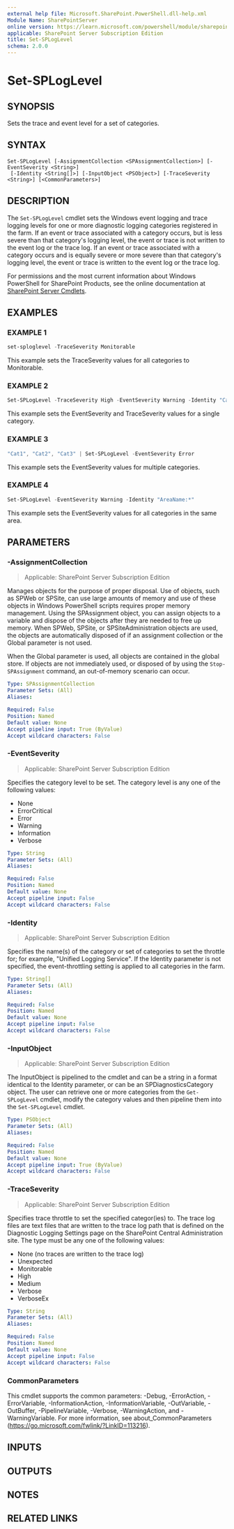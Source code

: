 ```yaml
---
external help file: Microsoft.SharePoint.PowerShell.dll-help.xml
Module Name: SharePointServer
online version: https://learn.microsoft.com/powershell/module/sharepoint-server/set-sploglevel
applicable: SharePoint Server Subscription Edition
title: Set-SPLogLevel
schema: 2.0.0
---
```


# Set-SPLogLevel

## SYNOPSIS
Sets the trace and event level for a set of categories.

## SYNTAX

```
Set-SPLogLevel [-AssignmentCollection <SPAssignmentCollection>] [-EventSeverity <String>]
 [-Identity <String[]>] [-InputObject <PSObject>] [-TraceSeverity <String>] [<CommonParameters>]
```

## DESCRIPTION
The `Set-SPLogLevel` cmdlet sets the Windows event logging and trace logging levels for one or more diagnostic logging categories registered in the farm.
If an event or trace associated with a category occurs, but is less severe than that category's logging level, the event or trace is not written to the event log or the trace log.
If an event or trace associated with a category occurs and is equally severe or more severe than that category's logging level, the event or trace is written to the event log or the trace log.

For permissions and the most current information about Windows PowerShell for SharePoint Products, see the online documentation at [SharePoint Server Cmdlets](https://learn.microsoft.com/powershell/sharepoint/sharepoint-server/sharepoint-server-cmdlets).

## EXAMPLES

### EXAMPLE 1
```powershell
set-sploglevel -TraceSeverity Monitorable
```

This example sets the TraceSeverity values for all categories to Monitorable.

### EXAMPLE 2
```powershell
Set-SPLogLevel -TraceSeverity High -EventSeverity Warning -Identity "Cat1"
```

This example sets the EventSeverity and TraceSeverity values for a single category.

### EXAMPLE 3
```powershell
"Cat1", "Cat2", "Cat3" | Set-SPLogLevel -EventSeverity Error
```

This example sets the EventSeverity values for multiple categories.

### EXAMPLE 4
```powershell
Set-SPLogLevel -EventSeverity Warning -Identity "AreaName:*"
```

This example sets the EventSeverity values for all categories in the same area.

## PARAMETERS

### -AssignmentCollection

> Applicable: SharePoint Server Subscription Edition

Manages objects for the purpose of proper disposal.
Use of objects, such as SPWeb or SPSite, can use large amounts of memory and use of these objects in Windows PowerShell scripts requires proper memory management.
Using the SPAssignment object, you can assign objects to a variable and dispose of the objects after they are needed to free up memory.
When SPWeb, SPSite, or SPSiteAdministration objects are used, the objects are automatically disposed of if an assignment collection or the Global parameter is not used.

When the Global parameter is used, all objects are contained in the global store.
If objects are not immediately used, or disposed of by using the `Stop-SPAssignment` command, an out-of-memory scenario can occur.

```yaml
Type: SPAssignmentCollection
Parameter Sets: (All)
Aliases:

Required: False
Position: Named
Default value: None
Accept pipeline input: True (ByValue)
Accept wildcard characters: False
```

### -EventSeverity

> Applicable: SharePoint Server Subscription Edition

Specifies the category level to be set.
The category level is any one of the following values:

- None
- ErrorCritical
- Error
- Warning
- Information
- Verbose

```yaml
Type: String
Parameter Sets: (All)
Aliases:

Required: False
Position: Named
Default value: None
Accept pipeline input: False
Accept wildcard characters: False
```

### -Identity

> Applicable: SharePoint Server Subscription Edition

Specifies the name(s) of the category or set of categories to set the throttle for; for example, "Unified Logging Service".
If the Identity parameter is not specified, the event-throttling setting is applied to all categories in the farm.

```yaml
Type: String[]
Parameter Sets: (All)
Aliases:

Required: False
Position: Named
Default value: None
Accept pipeline input: False
Accept wildcard characters: False
```

### -InputObject

> Applicable: SharePoint Server Subscription Edition

The InputObject is pipelined to the cmdlet and can be a string in a format identical to the Identity parameter, or can be an SPDiagnosticsCategory object.
The user can retrieve one or more categories from the `Get-SPLogLevel` cmdlet, modify the category values and then pipeline them into the `Set-SPLogLevel` cmdlet.

```yaml
Type: PSObject
Parameter Sets: (All)
Aliases:

Required: False
Position: Named
Default value: None
Accept pipeline input: True (ByValue)
Accept wildcard characters: False
```

### -TraceSeverity

> Applicable: SharePoint Server Subscription Edition

Specifies trace throttle to set the specified categor(ies) to.
The trace log files are text files that are written to the trace log path that is defined on the Diagnostic Logging Settings page on the SharePoint Central Administration site.
The type must be any one of the following values:

- None (no traces are written to the trace log)
- Unexpected
- Monitorable
- High
- Medium
- Verbose
- VerboseEx

```yaml
Type: String
Parameter Sets: (All)
Aliases:

Required: False
Position: Named
Default value: None
Accept pipeline input: False
Accept wildcard characters: False
```

### CommonParameters
This cmdlet supports the common parameters: -Debug, -ErrorAction, -ErrorVariable, -InformationAction, -InformationVariable, -OutVariable, -OutBuffer, -PipelineVariable, -Verbose, -WarningAction, and -WarningVariable. For more information, see about_CommonParameters (https://go.microsoft.com/fwlink/?LinkID=113216).

## INPUTS

## OUTPUTS

## NOTES

## RELATED LINKS
